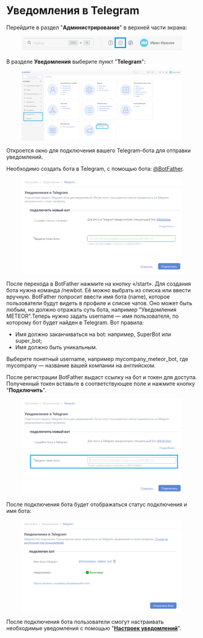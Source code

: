 # Уведомления в Telegram

Перейдите в раздел "**Администрирование**" в верхней части экрана:

<figure><img src="../../.gitbook/assets/image (979).png" alt=""><figcaption></figcaption></figure>

В разделе **Уведомления** выберите пункт "**Telegram**":

<figure><img src="../../.gitbook/assets/image (35).png" alt=""><figcaption></figcaption></figure>

Откроется окно для подключения вашего Telegram-бота для отправки уведомлений.

Необходимо создать бота в Telegram, с помощью бота: [@BotFather](https://t.me/BotFather).

<figure><img src="../../.gitbook/assets/image (37).png" alt=""><figcaption></figcaption></figure>

После перехода в BotFather нажмите на кнопку «/start». Для создания бота нужна команда /newbot. Её можно выбрать из списка или ввести вручную. BotFather попросит ввести имя бота (name), которое пользователи будут видеть в профиле и списке чатов. Оно может быть любым, но должно отражать суть бота, например "Уведомления METEOR".Теперь нужно задать username — имя пользователя, по которому бот будет найден в Telegram. Вот правила:

* Имя должно заканчиваться на bot: например, SuperBot или super\_bot;
* Имя должно быть уникальным.

Выберите понятный username, например mycompany\_meteor\_bot, где mycompany — название вашей компании на английском.

После регистрации BotFather выдаст ссылку на бот и токен для доступа. Полученный токен вставьте в соответствующее поле и нажмите кнопку "**Подключить**".

<figure><img src="../../.gitbook/assets/image (38).png" alt=""><figcaption></figcaption></figure>

После подключения бота будет отображаться статус подключения и имя бота:

<figure><img src="../../.gitbook/assets/image (39).png" alt=""><figcaption></figcaption></figure>

После подключения бота пользователи смогут настраивать необходимые уведомления с помощью "[**Настроек уведомлений**](../../rukovodstvo-polzovatelya/uvedomleniya/nastroiki-uvedomlenii-telegram-uvedomleniya/)".
